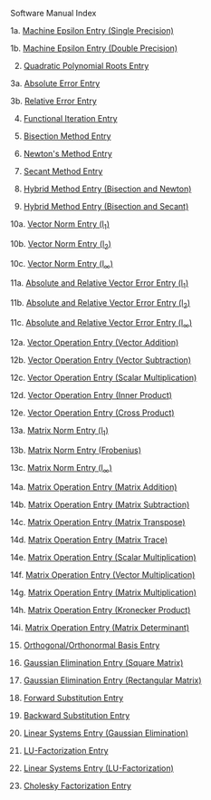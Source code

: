 Software Manual Index

1a. [Machine Epsilon Entry (Single Precision)](https://github.com/CamWeil/math4610/blob/master/softwaremanual/01amaceps.md)

1b. [Machine Epsilon Entry (Double Precision)](https://github.com/CamWeil/math4610/blob/master/softwaremanual/01bdmaceps.md)

2. [Quadratic Polynomial Roots Entry](https://github.com/CamWeil/math4610/blob/master/softwaremanual/02qproots.md)

3a. [Absolute Error Entry](https://github.com/CamWeil/math4610/blob/master/softwaremanual/03aabserr.md)

3b. [Relative Error Entry](https://github.com/CamWeil/math4610/blob/master/softwaremanual/03brelerr.md)

4. [Functional Iteration Entry](https://github.com/CamWeil/math4610/blob/master/softwaremanual/04funciter.md)

5. [Bisection Method Entry](https://github.com/CamWeil/math4610/blob/master/softwaremanual/05bisect.md)

6. [Newton's Method Entry](https://github.com/CamWeil/math4610/blob/master/softwaremanual/06newton.md)

7. [Secant Method Entry](https://github.com/CamWeil/math4610/blob/master/softwaremanual/07secant.md)

8. [Hybrid Method Entry (Bisection and Newton)](https://github.com/CamWeil/math4610/blob/master/softwaremanual/08hybridbn.md)

9. [Hybrid Method Entry (Bisection and Secant)](https://github.com/CamWeil/math4610/blob/master/softwaremanual/09hybridbs.md)

10a. [Vector Norm Entry (l<sub>1</sub>)](https://github.com/CamWeil/math4610/blob/master/softwaremanual/10avecnorml1.md)

10b. [Vector Norm Entry (l<sub>2</sub>)](https://github.com/CamWeil/math4610/blob/master/softwaremanual/10bvecnorml2.md)

10c. [Vector Norm Entry (l<sub>∞</sub>)](https://github.com/CamWeil/math4610/blob/master/softwaremanual/10cvecnormlinf.md)

11a. [Absolute and Relative Vector Error Entry (l<sub>1</sub>)](https://github.com/CamWeil/math4610/blob/master/softwaremanual/11avecerrl1.md)

11b. [Absolute and Relative Vector Error Entry (l<sub>2</sub>)](https://github.com/CamWeil/math4610/blob/master/softwaremanual/11bvecerrl2.md)

11c. [Absolute and Relative Vector Error Entry (l<sub>∞</sub>)](https://github.com/CamWeil/math4610/blob/master/softwaremanual/11cvecerrlinf.md)

12a. [Vector Operation Entry (Vector Addition)](https://github.com/CamWeil/math4610/blob/master/softwaremanual/12avecopsadd.md)

12b. [Vector Operation Entry (Vector Subtraction)](https://github.com/CamWeil/math4610/blob/master/softwaremanual/12bvecopssub.md)

12c. [Vector Operation Entry (Scalar Multiplication)](https://github.com/CamWeil/math4610/blob/master/softwaremanual/12cvecopsmultsc.md)

12d. [Vector Operation Entry (Inner Product)](https://github.com/CamWeil/math4610/blob/master/softwaremanual/12dvecopsdot.md)

12e. [Vector Operation Entry (Cross Product)](https://github.com/CamWeil/math4610/blob/master/softwaremanual/12evecopscross.md)

13a. [Matrix Norm Entry (l<sub>1</sub>)](https://github.com/CamWeil/math4610/blob/master/softwaremanual/13amatnorml1.md)

13b. [Matrix Norm Entry (Frobenius)](https://github.com/CamWeil/math4610/blob/master/softwaremanual/13bmatnormfrob.md)

13c. [Matrix Norm Entry (l<sub>∞</sub>)](https://github.com/CamWeil/math4610/blob/master/softwaremanual/13cmatnormlinf.md)

14a. [Matrix Operation Entry (Matrix Addition)](https://github.com/CamWeil/math4610/blob/master/softwaremanual/14amatopsadd.md)

14b. [Matrix Operation Entry (Matrix Subtraction)](https://github.com/CamWeil/math4610/blob/master/softwaremanual/14bmatopssub.md)

14c. [Matrix Operation Entry (Matrix Transpose)](https://github.com/CamWeil/math4610/blob/master/softwaremanual/14cmatopstransp.md)

14d. [Matrix Operation Entry (Matrix Trace)](https://github.com/CamWeil/math4610/blob/master/softwaremanual/14dmatopstrace.md)

14e. [Matrix Operation Entry (Scalar Multiplication)](https://github.com/CamWeil/math4610/blob/master/softwaremanual/14ematopsmultsc.md)

14f. [Matrix Operation Entry (Vector Multiplication)](https://github.com/CamWeil/math4610/blob/master/softwaremanual/14fmatopsmultvec.md)

14g. [Matrix Operation Entry (Matrix Multiplication)](https://github.com/CamWeil/math4610/blob/master/softwaremanual/14gmatopsmultmat.md)

14h. [Matrix Operation Entry (Kronecker Product)](https://github.com/CamWeil/math4610/blob/master/softwaremanual/14hmatopskron.md)

14i. [Matrix Operation Entry (Matrix Determinant)](https://github.com/CamWeil/math4610/blob/master/softwaremanual/14imatopsdet.md)

15. [Orthogonal/Orthonormal Basis Entry](https://github.com/CamWeil/math4610/blob/master/softwaremanual/15orthbasis.md)

16. [Gaussian Elimination Entry (Square Matrix)](https://github.com/CamWeil/math4610/blob/master/softwaremanual/16sqgauss.md)

17. [Gaussian Elimination Entry (Rectangular Matrix)](https://github.com/CamWeil/math4610/blob/master/softwaremanual/17rectgauss.md)

18. [Forward Substitution Entry](https://github.com/CamWeil/math4610/blob/master/softwaremanual/18forsub.md)

19. [Backward Substitution Entry](https://github.com/CamWeil/math4610/blob/master/softwaremanual/19backsub.md)

20. [Linear Systems Entry (Gaussian Elimination)](https://github.com/CamWeil/math4610/blob/master/softwaremanual/20linsysgauss.md)

21. [LU-Factorization Entry](https://github.com/CamWeil/math4610/blob/master/softwaremanual/21lufact.md)

22. [Linear Systems Entry (LU-Factorization)](https://github.com/CamWeil/math4610/blob/master/softwaremanual/22linsyslu.md)

23. [Cholesky Factorization Entry](https://github.com/CamWeil/math4610/blob/master/softwaremanual/23cholfact.md)

